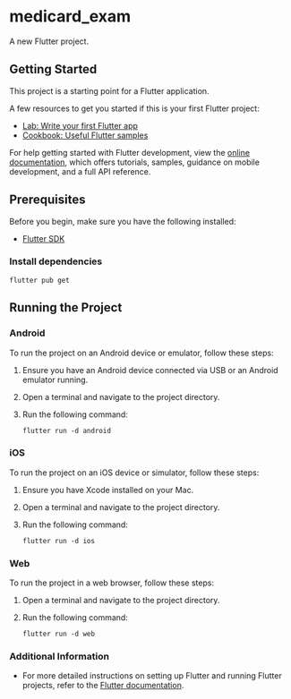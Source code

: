 # medicard_exam

A new Flutter project.

## Getting Started

This project is a starting point for a Flutter application.

A few resources to get you started if this is your first Flutter project:

- [Lab: Write your first Flutter app](https://docs.flutter.dev/get-started/codelab)
- [Cookbook: Useful Flutter samples](https://docs.flutter.dev/cookbook)

For help getting started with Flutter development, view the
[online documentation](https://docs.flutter.dev/), which offers tutorials,
samples, guidance on mobile development, and a full API reference.

## Prerequisites

Before you begin, make sure you have the following installed:

- [Flutter SDK](https://flutter.dev/docs/get-started/install)

### Install dependencies

    flutter pub get

## Running the Project

### Android

To run the project on an Android device or emulator, follow these steps:

1. Ensure you have an Android device connected via USB or an Android emulator running.

2. Open a terminal and navigate to the project directory.

3. Run the following command:

    ```
    flutter run -d android
    ```

### iOS

To run the project on an iOS device or simulator, follow these steps:

1. Ensure you have Xcode installed on your Mac.

2. Open a terminal and navigate to the project directory.

3. Run the following command:

    ```
    flutter run -d ios
    ```

### Web

To run the project in a web browser, follow these steps:

1. Open a terminal and navigate to the project directory.

2. Run the following command:

    ```
    flutter run -d web
    ```

### Additional Information

- For more detailed instructions on setting up Flutter and running Flutter projects, refer to the [Flutter documentation](https://flutter.dev/docs).
